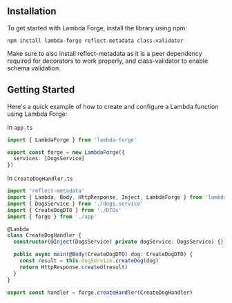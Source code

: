 ## Installation

To get started with Lambda Forge, install the library using npm:

```terminal
npm install lambda-forge reflect-metadata class-validator
```

Make sure to also install reflect-metadata as it is a peer dependency required for decorators to work properly, and class-validator to enable schema validation.

## Getting Started

Here's a quick example of how to create and configure a Lambda function using Lambda Forge:

In `app.ts`

```typescript
import { LambdaForge } from 'lambda-forge'

export const forge = new LambdaForge({
  services: [DogsService]
})
```

In `CreateDogHandler.ts`

```typescript
import 'reflect-metadata'
import { Lambda, Body, HttpResponse, Inject, LambdaForge } from 'lambda-forge'
import { DogsService } from './dogs.service'
import { CreateDogDTO } from './DTOs'
import { forge } from './app'

@Lambda
class CreateDogHandler {
  constructor(@Inject(DogsService) private dogService: DogsService) {}

  public async main(@Body(CreateDogDTO) dog: CreateDogDTO) {
    const result = this.dogService.createDog(dog)
    return HttpResponse.created(result)
  }
}

export const handler = forge.createHandler(CreateDogHandler)
```
